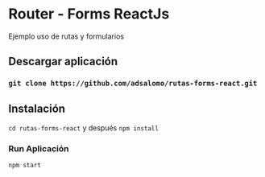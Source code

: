 # Router - Forms ReactJs

Ejemplo uso de rutas y formularios

## Descargar aplicación

### `git clone https://github.com/adsalomo/rutas-forms-react.git`

## Instalación

`cd rutas-forms-react` y después `npm install`

### Run Aplicación

`npm start`
